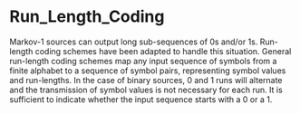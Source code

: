# Run_Length_Coding
Markov-1 sources can output long sub-sequences of 0s and/or 1s. Run-length coding schemes have been adapted to handle this situation. General run-length coding schemes map any input sequence of symbols from a finite alphabet to a sequence of symbol pairs, representing symbol values and run-lengths. In the case of binary sources, 0 and 1 runs will alternate and the transmission of symbol values is not necessary for each run. It is sufficient to indicate whether the input sequence starts with a 0 or a 1.
